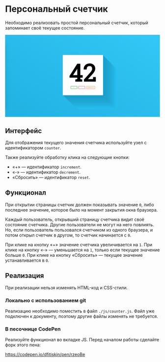 Персональный счетчик
===

Необходимо реализовать простой персональный счетчик, который запоминает своё текущее состояние.

![Счетчик](./res/preview.png)

## Интерфейс

Для отображения текущего значения счетчика используйте узел с идентификатором `counter`.

Также реализуйте обработку клика на следующие кнопки:
- «+» — идентификатор `increment`.
- «-» — идентификатор `decrement`.
- «Сбросить» — идентификатор `reset`.

## Функционал

При открытии страницы счетчик должен показывать значение `0`, либо последнее значение, которое было на момент закрытия окна браузера.

Каждый пользователь, открывший страницу счетчика видит своё состояние счетчика. Другие пользователи не могут на него повлиять. Но, если пользователь пользовался счетчиком из одного браузера, и потом открыл счетчик в другом, то счетчик начинается с `0`.

При клике на кнопку «+» значение счетчика увеличивается на `1`. При клике на кнопку «-» — уменьшается на `1`, только если текущее значение больше `0`. При клике на кнопку «Сбросить» — текущее значение устанавливается в `0`.

## Реализация

При реализации нельзя изменять HTML-код и CSS-стили.

### Локально с использованием git

Реализацию необходимо поместить в файл `./js/counter.js`. Файл уже подключен к документу, поэтому другие файлы изменять не требуется.

### В песочнице CodePen

Реализуйте функционал во вкладке JS. Перед началом работы сделайте форк этого пена:

https://codepen.io/dfitiskin/pen/rzeoBe
